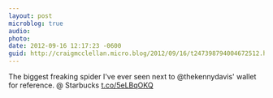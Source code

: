 ```yaml
---
layout: post
microblog: true
audio: 
photo: 
date: 2012-09-16 12:17:23 -0600
guid: http://craigmcclellan.micro.blog/2012/09/16/t247398794004672512.html
---
```

The biggest freaking spider I've ever seen next to @thekennydavis' wallet for reference.   @ Starbucks [t.co/5eLBqOKQ](http://t.co/5eLBqOKQ)

